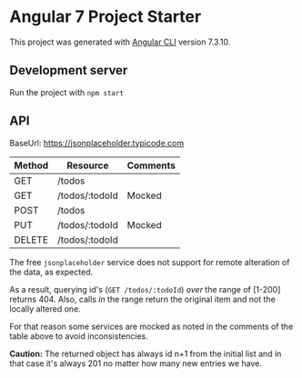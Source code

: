 # Angular 7 Project Starter

This project was generated with [Angular CLI](https://github.com/angular/angular-cli) version 7.3.10.

## Development server

Run the project with `npm start`

## API

BaseUrl: https://jsonplaceholder.typicode.com

| Method  | Resource         | Comments
| ---     | ---              | ---
| GET     | /todos           |
| GET     | /todos/:todoId   | Mocked
| POST    | /todos           |
| PUT     | /todos/:todoId   | Mocked
| DELETE  | /todos/:todoId   |

The free `jsonplaceholder` service does not support for remote alteration of the data, as expected.
  
As a result, querying id's (`GET /todos/:todoId`) _over_ the range of [1-200] returns 404. Also, calls  _in_ the range return the original item and not the locally altered one.  

For that reason some services are mocked as noted in the comments of the table above to avoid inconsistencies.

**Caution:** The returned object has always id n+1 from the initial list and in that case it's always 201 no matter how many new entries we have. 


